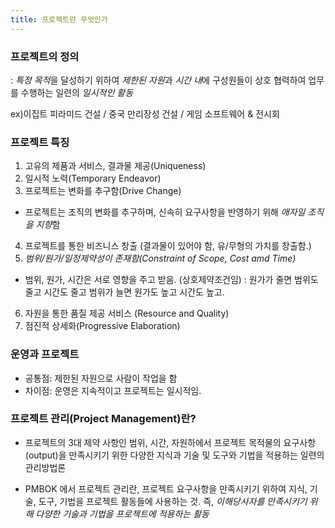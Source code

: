 ```yaml
---
title: 프로젝트란 무엇인가
---
```


### 프로젝트의 정의

: *특정 목적*을 달성하기 위하여 *제한된 자원*과 *시간 내*에 구성원들이 상호 협력하여 업무를 수행하는 일련의 _일시적인 활동_

ex)이집트 피라미드 건설 / 중국 만리장성 건설 / 게임 소프트웨어 & 전시회

### 프로젝트 특징

1. 고유의 제품과 서비스, 결과물 제공(Uniqueness)
2. 일시적 노력(Temporary Endeavor)
3. 프로젝트는 변화를 추구함(Drive Change)

- 프로젝트는 조직의 변화를 추구하며, 신속히 요구사항을 반영하기 위해 *애자일 조직을 지향*함

4. 프로젝트를 통한 비즈니스 창출 (결과물이 있어야 함, 유/무형의 가치를 창출함.)
5. _범위/원가/일정제약성이 존재함(Constraint of Scope, Cost amd Time)_

- 범위, 원가, 시간은 서로 영향을 주고 받음. (상호제약조건임) : 원가가 줄면 범위도 줄고 시간도 줄고 범위가 늘면 원가도 높고 시간도 높고.

6. 자원을 통한 품질 제공 서비스 (Resource and Quality)
7. 점진적 상세화(Progressive Elaboration)

### 운영과 프로젝트

- 공통점: 제한된 자원으로 사람이 작업을 함
- 차이점: 운영은 지속적이고 프로젝트는 일시적임.

### 프로젝트 관리(Project Management)란?

- 프로젝트의 3대 제약 사항인 범위, 시간, 자원하에서 프로젝트 목적물의 요구사항(output)을 만족시키기 위한 다양한 지식과 기술 및 도구와 기법을 적용하는 일련의 관리방법론

- PMBOK 에서 프로젝트 관리란, 프로젝트 요구사항을 만족시키기 위하여 지식, 기술, 도구, 기법을 프로젝트 활동들에 사용하는 것. 즉, _이해당사자를 만족시키기 위해 다양한 기술과 기법을 프로젝트에 적용하는 활동_
